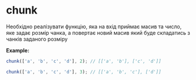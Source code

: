 # chunk

Необхідно реалізувати функцію, яка на вхід приймає масив та число,
яке задає розмір чанка, а повертає новий масив який буде складатись з чанків заданого розміру

**Example:**

```js
chunk(['a', 'b', 'c', 'd'], 2); // [['a', 'b'], ['c', 'd']]

chunk(['a', 'b', 'c', 'd'], 3); // [['a', 'b', 'c'], ['d']]
```
